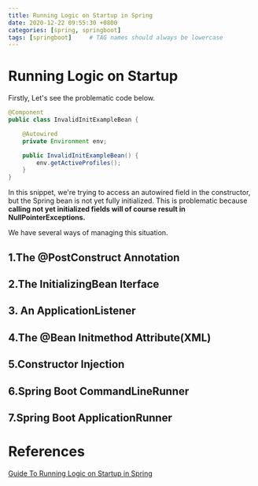 ```yaml
---
title: Running Logic on Startup in Spring
date: 2020-12-22 09:55:30 +0800
categories: [spring, springboot]
tags: [springboot]     # TAG names should always be lowercase
---
```


# Running Logic on Startup
Firstly, Let's see the problematic code below.
```java
@Component
public class InvalidInitExampleBean {

    @Autowired
    private Environment env;

    public InvalidInitExampleBean() {
        env.getActiveProfiles();
    }
}
```
In this snippet, we're trying to access an autowired field in the constructor, but the Spring bean is not yet fully initialized.
This is problematic because **calling not yet initialized fields will of course result in NullPointerExceptions.**


We have several ways of managing this situation.
## 1.The @PostConstruct Annotation

## 2.The InitializingBean Iterface

## 3. An ApplicationListener

## 4.The @Bean Initmethod Attribute(XML)

## 5.Constructor Injection

## 6.Spring Boot CommandLineRunner

## 7.Spring Boot ApplicationRunner


# References
[Guide To Running Logic on Startup in Spring](https://www.baeldung.com/running-setup-logic-on-startup-in-spring)
